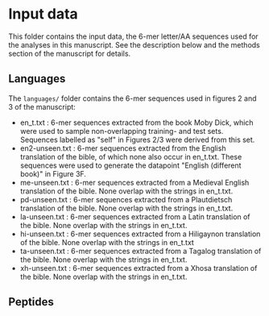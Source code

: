 # Input data

This folder contains the input data, the 6-mer letter/AA sequences used for the analyses
in this manuscript. See the description below and the methods section of the manuscript
for details.

## Languages
The `languages/` folder contains the 6-mer sequences used in figures 2 and 3 of the manuscript:

- en_t.txt : 6-mer sequences extracted from the book Moby Dick, which were used to sample non-overlapping training- and test sets. Sequences labelled as "self" in Figures 2/3 were derived from this set.
- en2-unseen.txt : 6-mer sequences extracted from the English translation of the bible, of which none also occur in en_t.txt. These sequences were used to generate the datapoint "English (different book)" in Figure 3F.
- me-unseen.txt : 6-mer sequences extracted from a Medieval English translation of the bible. None overlap with the strings in en_t.txt. 
- pd-unseen.txt : 6-mer sequences extracted from a Plautdietsch translation of the bible. None overlap with the strings in en_t.txt.
- la-unseen.txt : 6-mer sequences extracted from a Latin translation of the bible. None overlap with the strings in en_t.txt.
- hi-unseen.txt : 6-mer sequences extracted from a Hiligaynon translation of the bible. None overlap with the strings in en_t.txt
- ta-unseen.txt : 6-mer sequences extracted from a Tagalog translation of the bible. None overlap with the strings in en_t.txt.
- xh-unseen.txt : 6-mer sequences extracted from a Xhosa translation of the bible. None overlap with the strings in en_t.txt.

## Peptides

